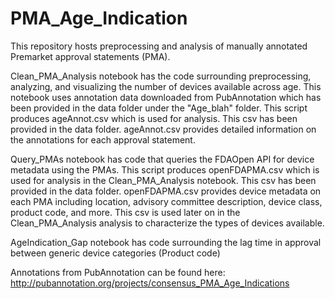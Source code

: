 # PMA_Age_Indication
This repository hosts preprocessing and analysis of manually annotated Premarket approval statements (PMA).

Clean_PMA_Analysis notebook has the code surrounding preprocessing, analyzing, and visualizing the number of devices available across age.
This notebook uses annotation data downloaded from PubAnnotation which has been provided in the data folder under the "Age_blah" folder.
This script produces ageAnnot.csv which is used for analysis. This csv has been provided in the data folder.
ageAnnot.csv provides detailed information on the annotations for each approval statement.

Query_PMAs notebook has code that queries the FDAOpen API for device metadata using the PMAs.
This script produces openFDAPMA.csv which is used for analysis in the Clean_PMA_Analysis notebook. This csv has been provided in the data folder.
openFDAPMA.csv provides device metadata on each PMA including location, advisory committee description, device class, product code, and more.
This csv is used later on in the Clean_PMA_Analysis analysis to characterize the types of devices available.

AgeIndication_Gap notebook has code surrounding the lag time in approval between generic device categories (Product code)

Annotations from PubAnnotation can be found here: http://pubannotation.org/projects/consensus_PMA_Age_Indications

